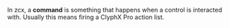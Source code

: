 In zcx, a **command** is something that happens when a control is interacted with. Usually this means firing a ClyphX Pro action list.

